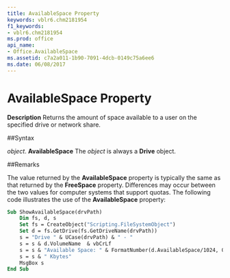 ```yaml
---
title: AvailableSpace Property
keywords: vblr6.chm2181954
f1_keywords:
- vblr6.chm2181954
ms.prod: office
api_name:
- Office.AvailableSpace
ms.assetid: c7a2a011-1b90-7091-4dcb-0149c75a6ee6
ms.date: 06/08/2017
---
```



# AvailableSpace Property



 **Description**
Returns the amount of space available to a user on the specified drive or network share.

##Syntax

_object_. **AvailableSpace**
The  _object_ is always a **Drive** object.

##Remarks

The value returned by the  **AvailableSpace** property is typically the same as that returned by the **FreeSpace** property. Differences may occur between the two values for computer systems that support quotas.
The following code illustrates the use of the  **AvailableSpace** property:



```vb
Sub ShowAvailableSpace(drvPath)
    Dim fs, d, s
    Set fs = CreateObject("Scripting.FileSystemObject")
    Set d = fs.GetDrive(fs.GetDriveName(drvPath))
    s = "Drive " & UCase(drvPath) & " - " 
    s = s & d.VolumeName  & vbCrLf
    s = s & "Available Space: " & FormatNumber(d.AvailableSpace/1024, 0) 
    s = s & " Kbytes"
    MsgBox s
End Sub
```


